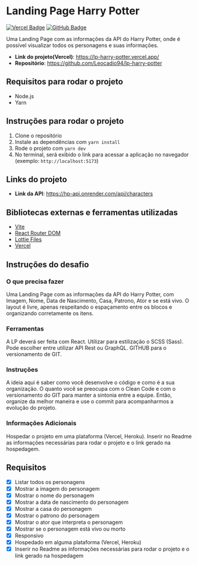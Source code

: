# Landing Page Harry Potter

[![Vercel Badge](https://img.shields.io/badge/Vercel-000000?style=for-the-badge&logo=vercel&logoColor=white)](https://lp-harry-potter.vercel.app/)
[![GitHub Badge](https://img.shields.io/badge/GitHub-100000?style=for-the-badge&logo=github&logoColor=white)](https://github.com/Leocadio94/lp-harry-potter)

Uma Landing Page com as informações da API do Harry Potter, onde é possível visualizar todos os personagens e suas informações.

- **Link do projeto(Vercel)**: https://lp-harry-potter.vercel.app/
- **Repositório**: https://github.com/Leocadio94/lp-harry-potter

## Requisitos para rodar o projeto

- Node.js
- Yarn

## Instruções para rodar o projeto

1. Clone o repositório
2. Instale as dependências com `yarn install`
3. Rode o projeto com `yarn dev`
4. No terminal, será exibido o link para acessar a aplicação no navegador (exemplo: `http://localhost:5173`)

## Links do projeto

- **Link da API**: https://hp-api.onrender.com/api/characters

## Bibliotecas externas e ferramentas utilizadas

- [Vite](https://vitejs.dev/)
- [React Router DOM](https://reactrouter.com/web/guides/quick-start)
- [Lottie Files](https://lottiefiles.com/)
- [Vercel](https://vercel.com/)

## Instruções do desafio

### O que precisa fazer

Uma Landing Page com as informações da API do Harry Potter, com Imagem, Nome, Data de Nascimento, Casa, Patrono, Ator e se está vivo. O layout é livre, apenas respeitando o espaçamento entre os blocos e organizando corretamente os itens.

### Ferramentas

A LP deverá ser feita com React. Utilizar para estilização o SCSS (Sass). Pode escolher entre utilizar API Rest ou GraphQL. GITHUB para o versionamento de GIT.

### Instruções

A ideia aqui é saber como você desenvolve o código e como é a sua organização. O quanto você se preocupa com o Clean Code e com o versionamento do GIT para manter a sintonia entre a equipe. Então, organize da melhor maneira e use o commit para acompanharmos a evolução do projeto.

### Informações Adicionais

Hospedar o projeto em uma plataforma (Vercel, Heroku). Inserir no Readme as informações necessárias para rodar o projeto e o link gerado na hospedagem.

## Requisitos

- [x] Listar todos os personagens
- [x] Mostrar a imagem do personagem
- [x] Mostrar o nome do personagem
- [x] Mostrar a data de nascimento do personagem
- [x] Mostrar a casa do personagem
- [x] Mostrar o patrono do personagem
- [x] Mostrar o ator que interpreta o personagem
- [x] Mostrar se o personagem está vivo ou morto
- [x] Responsivo
- [x] Hospedado em alguma plataforma (Vercel, Heroku)
- [x] Inserir no Readme as informações necessárias para rodar o projeto e o link gerado na hospedagem
